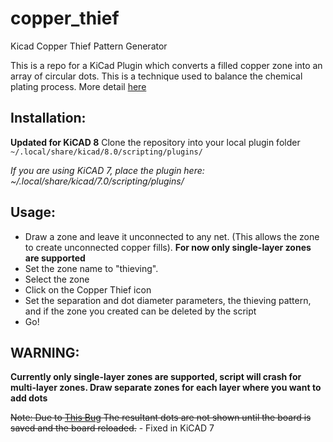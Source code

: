 # copper_thief
Kicad Copper Thief Pattern Generator

This is a repo for a KiCad Plugin which converts a filled copper zone into an
array of circular dots.  This is a technique used to balance the chemical
plating process. More detail [here](https://electronics.stackexchange.com/questions/85633/what-is-copper-thieving-and-why-use-it)

## Installation:

**Updated for KiCAD 8**
Clone the repository into your local plugin folder
`~/.local/share/kicad/8.0/scripting/plugins/`

*If you are using KiCAD 7, place the plugin here: ~/.local/share/kicad/7.0/scripting/plugins/*


## Usage:

* Draw a zone and leave it unconnected to any net. (This allows the zone to
    create unconnected copper fills). **For now only single-layer zones are supported**
* Set the zone name to "thieving".
* Select the zone
* Click on the Copper Thief icon
* Set the separation and dot diameter parameters, the thieving pattern, and if the zone you created can be deleted by the script
* Go!

## WARNING:
**Currently only single-layer zones are supported, script will crash for multi-layer zones. Draw separate zones for each layer where you want to add dots**


~~Note: Due to [This Bug](https://gitlab.com/kicad/code/kicad/-/issues/7065#note_521206112)
The resultant dots are not shown until the board is saved and the board reloaded.~~ - Fixed in KiCAD 7
